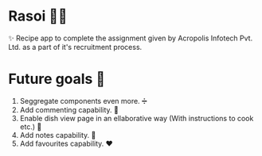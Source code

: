 # Rasoi 🧑‍🍳

✨ Recipe app to complete the assignment given by Acropolis Infotech Pvt. Ltd. as a part of it's recruitment process.

# Future goals 🚧

1. Seggregate components even more. ➗
2. Add commenting capability. 📝
3. Enable dish view page in an ellaborative way (With instructions to cook etc.) 📱
4. Add notes capability. 📝
5. Add favourites capability. ❤️
